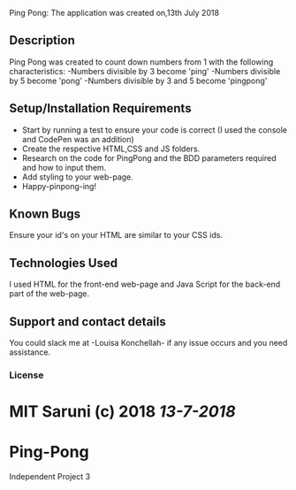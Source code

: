 Ping Pong: 
The application was created on,13th July 2018
## Description
Ping Pong was created to count down numbers from 1 with the following characteristics:
-Numbers divisible by 3 become 'ping'
-Numbers divisible by 5 become 'pong'
-Numbers divisible by 3 and 5 become 'pingpong'

## Setup/Installation Requirements
* Start by running a test to ensure your code is correct (I used the console and CodePen was an addition)
* Create the respective HTML,CSS and JS folders.
* Research on the code for PingPong and the BDD parameters required and how to input them.
* Add styling to your web-page.
* Happy-pinpong-ing!

## Known Bugs
Ensure your id's on your HTML are similar to your CSS ids. 
## Technologies Used
 I used HTML for the front-end web-page and Java Script for the back-end part of the web-page.
## Support and contact details
You could slack me at -Louisa Konchellah- if any issue occurs and you need assistance.
### License
MIT
Saruni (c) 2018 *13-7-2018*
=======
# Ping-Pong
Independent Project 3

